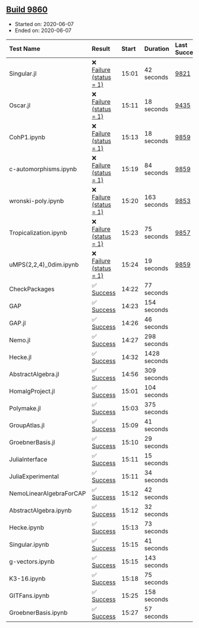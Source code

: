 ## [Build 9860](https://oscarci.mathematik.uni-kl.de/job/oscar/9860/)

* Started on: 2020-06-07
* Ended on: 2020-06-07

| Test Name    | Result | Start | Duration | Last Success | First Failure |
|:-------------|:-------|:------|:---------|:-------------|:--------------|
| Singular.jl | ❌ [Failure (status = 1)](https://oscarci.mathematik.uni-kl.de/job/oscar/9860/artifact/logs/build-9860/Singular.jl.log) | 15:01 | 42 seconds | [9821](https://oscarci.mathematik.uni-kl.de/job/oscar/9821/) | [9822](https://oscarci.mathematik.uni-kl.de/job/oscar/9822/) |
| Oscar.jl | ❌ [Failure (status = 1)](https://oscarci.mathematik.uni-kl.de/job/oscar/9860/artifact/logs/build-9860/Oscar.jl.log) | 15:11 | 18 seconds | [9435](https://oscarci.mathematik.uni-kl.de/job/oscar/9435/) | [9436](https://oscarci.mathematik.uni-kl.de/job/oscar/9436/) |
| CohP1.ipynb | ❌ [Failure (status = 1)](https://oscarci.mathematik.uni-kl.de/job/oscar/9860/artifact/logs/build-9860/CohP1.ipynb.log) | 15:13 | 18 seconds | [9859](https://oscarci.mathematik.uni-kl.de/job/oscar/9859/) | [9860](https://oscarci.mathematik.uni-kl.de/job/oscar/9860/) |
| c-automorphisms.ipynb | ❌ [Failure (status = 1)](https://oscarci.mathematik.uni-kl.de/job/oscar/9860/artifact/logs/build-9860/c-automorphisms.ipynb.log) | 15:19 | 84 seconds | [9859](https://oscarci.mathematik.uni-kl.de/job/oscar/9859/) | [9860](https://oscarci.mathematik.uni-kl.de/job/oscar/9860/) |
| wronski-poly.ipynb | ❌ [Failure (status = 1)](https://oscarci.mathematik.uni-kl.de/job/oscar/9860/artifact/logs/build-9860/wronski-poly.ipynb.log) | 15:20 | 163 seconds | [9853](https://oscarci.mathematik.uni-kl.de/job/oscar/9853/) | [9854](https://oscarci.mathematik.uni-kl.de/job/oscar/9854/) |
| Tropicalization.ipynb | ❌ [Failure (status = 1)](https://oscarci.mathematik.uni-kl.de/job/oscar/9860/artifact/logs/build-9860/Tropicalization.ipynb.log) | 15:23 | 75 seconds | [9857](https://oscarci.mathematik.uni-kl.de/job/oscar/9857/) | [9858](https://oscarci.mathematik.uni-kl.de/job/oscar/9858/) |
| uMPS(2,2,4)_0dim.ipynb | ❌ [Failure (status = 1)](https://oscarci.mathematik.uni-kl.de/job/oscar/9860/artifact/logs/build-9860/uMPS-2-2-4-_0dim.ipynb.log) | 15:24 | 19 seconds | [9859](https://oscarci.mathematik.uni-kl.de/job/oscar/9859/) | [9860](https://oscarci.mathematik.uni-kl.de/job/oscar/9860/) |
| CheckPackages | ✅ [Success](https://oscarci.mathematik.uni-kl.de/job/oscar/9860/artifact/logs/build-9860/CheckPackages.log) | 14:22 | 77 seconds |  |  |
| GAP | ✅ [Success](https://oscarci.mathematik.uni-kl.de/job/oscar/9860/artifact/logs/build-9860/GAP.log) | 14:23 | 154 seconds |  |  |
| GAP.jl | ✅ [Success](https://oscarci.mathematik.uni-kl.de/job/oscar/9860/artifact/logs/build-9860/GAP.jl.log) | 14:26 | 46 seconds |  |  |
| Nemo.jl | ✅ [Success](https://oscarci.mathematik.uni-kl.de/job/oscar/9860/artifact/logs/build-9860/Nemo.jl.log) | 14:27 | 298 seconds |  |  |
| Hecke.jl | ✅ [Success](https://oscarci.mathematik.uni-kl.de/job/oscar/9860/artifact/logs/build-9860/Hecke.jl.log) | 14:32 | 1428 seconds |  |  |
| AbstractAlgebra.jl | ✅ [Success](https://oscarci.mathematik.uni-kl.de/job/oscar/9860/artifact/logs/build-9860/AbstractAlgebra.jl.log) | 14:56 | 309 seconds |  |  |
| HomalgProject.jl | ✅ [Success](https://oscarci.mathematik.uni-kl.de/job/oscar/9860/artifact/logs/build-9860/HomalgProject.jl.log) | 15:01 | 104 seconds |  |  |
| Polymake.jl | ✅ [Success](https://oscarci.mathematik.uni-kl.de/job/oscar/9860/artifact/logs/build-9860/Polymake.jl.log) | 15:03 | 375 seconds |  |  |
| GroupAtlas.jl | ✅ [Success](https://oscarci.mathematik.uni-kl.de/job/oscar/9860/artifact/logs/build-9860/GroupAtlas.jl.log) | 15:09 | 41 seconds |  |  |
| GroebnerBasis.jl | ✅ [Success](https://oscarci.mathematik.uni-kl.de/job/oscar/9860/artifact/logs/build-9860/GroebnerBasis.jl.log) | 15:10 | 29 seconds |  |  |
| JuliaInterface | ✅ [Success](https://oscarci.mathematik.uni-kl.de/job/oscar/9860/artifact/logs/build-9860/JuliaInterface.log) | 15:11 | 15 seconds |  |  |
| JuliaExperimental | ✅ [Success](https://oscarci.mathematik.uni-kl.de/job/oscar/9860/artifact/logs/build-9860/JuliaExperimental.log) | 15:11 | 34 seconds |  |  |
| NemoLinearAlgebraForCAP | ✅ [Success](https://oscarci.mathematik.uni-kl.de/job/oscar/9860/artifact/logs/build-9860/NemoLinearAlgebraForCAP.log) | 15:12 | 42 seconds |  |  |
| AbstractAlgebra.ipynb | ✅ [Success](https://oscarci.mathematik.uni-kl.de/job/oscar/9860/artifact/logs/build-9860/AbstractAlgebra.ipynb.log) | 15:12 | 32 seconds |  |  |
| Hecke.ipynb | ✅ [Success](https://oscarci.mathematik.uni-kl.de/job/oscar/9860/artifact/logs/build-9860/Hecke.ipynb.log) | 15:13 | 73 seconds |  |  |
| Singular.ipynb | ✅ [Success](https://oscarci.mathematik.uni-kl.de/job/oscar/9860/artifact/logs/build-9860/Singular.ipynb.log) | 15:15 | 41 seconds |  |  |
| g-vectors.ipynb | ✅ [Success](https://oscarci.mathematik.uni-kl.de/job/oscar/9860/artifact/logs/build-9860/g-vectors.ipynb.log) | 15:15 | 143 seconds |  |  |
| K3-16.ipynb | ✅ [Success](https://oscarci.mathematik.uni-kl.de/job/oscar/9860/artifact/logs/build-9860/K3-16.ipynb.log) | 15:18 | 75 seconds |  |  |
| GITFans.ipynb | ✅ [Success](https://oscarci.mathematik.uni-kl.de/job/oscar/9860/artifact/logs/build-9860/GITFans.ipynb.log) | 15:25 | 158 seconds |  |  |
| GroebnerBasis.ipynb | ✅ [Success](https://oscarci.mathematik.uni-kl.de/job/oscar/9860/artifact/logs/build-9860/GroebnerBasis.ipynb.log) | 15:27 | 57 seconds |  |  |
